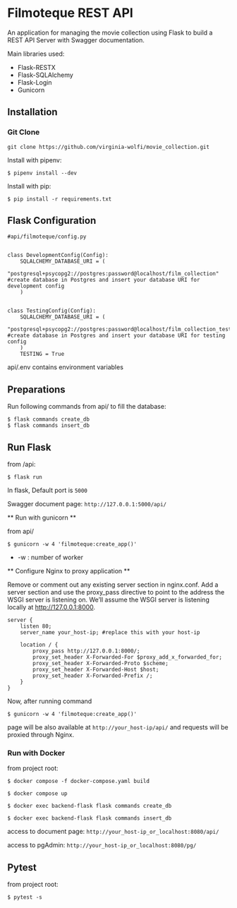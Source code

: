 # Filmoteque REST API 
An application for managing the movie collection using Flask to build a REST API Server with Swagger documentation.

Main libraries used:

* Flask-RESTX
* Flask-SQLAlchemy
* Flask-Login
* Gunicorn

## Installation
### Git Clone 
```git clone https://github.com/virginia-wolfi/movie_collection.git```

Install with pipenv:

```
$ pipenv install --dev

```
Install with pip:
```
$ pip install -r requirements.txt
```


## Flask Configuration
```
#api/filmoteque/config.py


class DevelopmentConfig(Config):
    SQLALCHEMY_DATABASE_URI = (
        "postgresql+psycopg2://postgres:password@localhost/film_collection" #create database in Postgres and insert your database URI for development config
    )


class TestingConfig(Config):
    SQLALCHEMY_DATABASE_URI = (
        "postgresql+psycopg2://postgres:password@localhost/film_collection_test" #create database in Postgres and insert your database URI for testing config
    )
    TESTING = True
```
api/.env contains environment variables 
## Preparations

Run following commands from api/ to fill the database:
```
$ flask commands create_db
$ flask commands insert_db
```

## Run Flask
from /api:
```
$ flask run
```
In flask, Default port is `5000`

Swagger document page:  `http://127.0.0.1:5000/api/`

** Run with gunicorn **

from api/

```
$ gunicorn -w 4 'filmoteque:create_app()'
```

* -w : number of worker

** Configure Nginx to proxy application **

Remove or comment out any existing server section in nginx.conf. Add a server section and use the proxy_pass directive to point to the address the WSGI server is listening on. We’ll assume the WSGI server is listening locally at http://127.0.0.1:8000.
```
server {
    listen 80;
    server_name your_host-ip; #replace this with your host-ip

    location / {
        proxy_pass http://127.0.0.1:8000/;
        proxy_set_header X-Forwarded-For $proxy_add_x_forwarded_for;
        proxy_set_header X-Forwarded-Proto $scheme;
        proxy_set_header X-Forwarded-Host $host;
        proxy_set_header X-Forwarded-Prefix /;
    }
}
```
Now, after running command 
```
$ gunicorn -w 4 'filmoteque:create_app()'
```
page will be also available at `http://your_host-ip/api/` and requests will be proxied through Nginx.

### Run with Docker
from project root:
```
$ docker compose -f docker-compose.yaml build

$ docker compose up

$ docker exec backend-flask flask commands create_db

$ docker exec backend-flask flask commands insert_db

```
access to document page:
`http://your_host-ip_or_localhost:8080/api/`

access to pgAdmin:
`http://your_host-ip_or_localhost:8080/pg/`

## Pytest
from project root:
```
$ pytest -s
```
 
